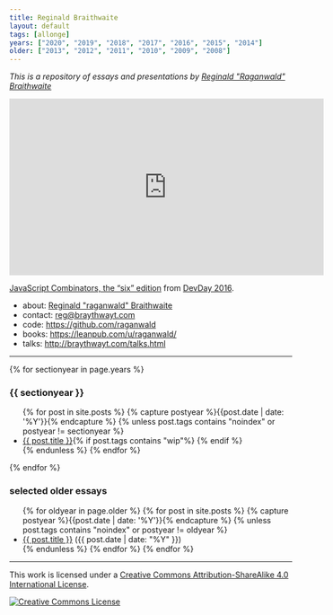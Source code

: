 ```yaml
---
title: Reginald Braithwaite
layout: default
tags: [allonge]
years: ["2020", "2019", "2018", "2017", "2016", "2015", "2014"]
older: ["2013", "2012", "2011", "2010", "2009", "2008"]
---
```


*This is a repository of essays and presentations by [Reginald "Raganwald" Braithwaite](http://braythwayt.com)*

<iframe width="560" height="315" src="https://www.youtube.com/embed/3t75HPU2c44" frameborder="0" allow="accelerometer; autoplay; encrypted-media; gyroscope; picture-in-picture" allowfullscreen></iframe>

<p><a href="https://www.youtube.com/watch?v=3t75HPU2c44">JavaScript Combinators, the &ldquo;six&rdquo; edition</a> from <a href="https://devconf.pl">DevDay 2016</a>.</p>

* about: [Reginald "raganwald" Braithwaite](http://braythwayt.com)
* contact: <a href="mailto:reg@braythwayt.com">reg@braythwayt.com</a>
* code: <a href="https://github.com/raganwald">https://github.com/raganwald</a>
* books: <a href="https://leanpub.com/u/raganwald/">https://leanpub.com/u/raganwald/</a>
* talks: <a href="http://braythwayt.com/talks.html">http://braythwayt.com/talks.html</a>

---

{% for sectionyear in page.years %}

### {{ sectionyear }}

<div class="related">
  <ul>
    {% for post in site.posts %}
      {% capture postyear %}{{post.date | date: '%Y'}}{% endcapture %}
      {% unless post.tags contains "noindex" or postyear != sectionyear %}
        <li>
          <a href="{{ post.url }}">{{ post.title }}</a>{% if post.tags contains "wip"%} <span title="This essay is a work in progress" class="fas fa-edit"></span>{% endif %}
        </li>
      {% endunless %}
    {% endfor %}
  </ul>
</div>

{% endfor %}

### selected older essays

<div class="related">
  <ul>
    {% for oldyear in page.older %}
      {% for post in site.posts %}
        {% capture postyear %}{{post.date | date: '%Y'}}{% endcapture %}
        {% unless post.tags contains "noindex" or postyear != oldyear %}
          <li>
            <a href="{{ post.url }}">{{ post.title }}</a> (<span>{{ post.date | date: "%Y" }}</span>)
          </li>
        {% endunless %}
      {% endfor %}
    {% endfor %}
  </ul>
</div>

---

This work is licensed under a <a rel="license" href="http://creativecommons.org/licenses/by-sa/4.0/">Creative Commons Attribution-ShareAlike 4.0 International License</a>.

<a rel="license" href="http://creativecommons.org/licenses/by-sa/4.0/"><img alt="Creative Commons License" style="border-width:0" src="http://i.creativecommons.org/l/by-sa/4.0/80x15.png" /></a>
